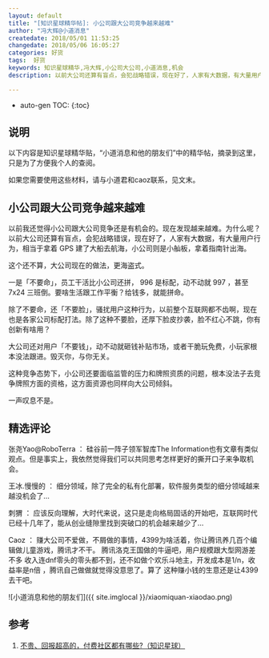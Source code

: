 ```yaml
---
layout: default
title: "[知识星球精华帖]: 小公司跟大公司竞争越来越难"
author: "冯大辉@小道消息"
createdate: 2018/05/01 11:53:25
changedate: 2018/05/06 16:05:27
categories: 好货
tags:  好货
keywords: 知识星球精华,冯大辉,小公司大公司,小道消息,机会
description: 以前大公司还算有盲点，会犯战略错误，现在好了，人家有大数据，有大量用户行为，

---
```


* auto-gen TOC:
{:toc}

## 说明

以下内容是知识星球精华贴，“小道消息和他的朋友们”中的精华帖，摘录到这里，只是为了方便我个人的查阅。

如果您需要使用这些材料，请与小道君和caoz联系，见文末。

## 小公司跟大公司竞争越来越难

以前我还觉得小公司跟大公司竞争还是有机会的。现在发现越来越难。为什么呢？以前大公司还算有盲点，会犯战略错误，现在好了，人家有大数据，有大量用户行为，相当于拿着 GPS 建了大船去航海，小公司则是小舢板，拿着指南针出海。 

这个还不算，大公司现在的做法，更海盗式。

一是「不要命」，员工干活比小公司还拼， 996 是标配，动不动就 997 ，甚至 7x24 三班倒。要啥生活跟工作平衡？给钱多，就能拼命。

除了不要命，还「不要脸」，骚扰用户这种行为，以前整个互联网都不齿啊，现在也是各家公司标配打法。除了这种不要脸，还厚下脸皮抄袭，脸不红心不跳，你有创新有啥用？

大公司还对用户「不要钱」，动不动就砸钱补贴市场，或者干脆玩免费，小玩家根本没法跟进。毁灭你，与你无关。

这种竞争态势下，小公司还要面临监管的压力和牌照资质的问题，根本没法子去竞争牌照方面的资格，这方面资源也同样向大公司倾斜。

一声叹息不是。

## 精选评论

张尧Yao@RoboTerra ： 硅谷前一阵子领军智库The Information也有文章有类似观点。但是事实上，我依然觉得我们可以共同思考怎样更好的撕开口子来争取机会。

王冰.慢慢的 ： 细分领域，除了完全的私有化部署，软件服务类型的细分领域越来越没机会了…

刺猬 ： 应该反向理解，大时代来说，这只是走向格局固话的开始吧，互联网时代已经十几年了，能从创业缝隙里找到突破口的机会越来越少了…

Caoz ： 赚大公司不爱做，不屑做的事情，4399为啥活着，你让腾讯养几百个编辑做儿童游戏，腾讯才不干。
腾讯洛克王国做的牛逼吧，用户规模跟大型网游差不多 收入连dnf零头的零头都不到，还不如做个欢乐斗地主，开发成本是1/n，收益率是n倍 ，腾讯自己做做就觉得没意思了。算了 这种赚小钱的生意还是让4399去干吧。

![小道消息和他的朋友们]({{ site.imglocal }}/xiaomiquan-xiaodao.png)

## 参考

1. [不贵、回报超高的，付费社区都有哪些?（知识星球）][1]

[1]: http://www.lijiaocn.com/%E5%A5%BD%E8%B4%A7/2018/04/25/fu-fei-she-que.html "不贵、回报超高的，付费社区都有哪些?（知识星球）" 
